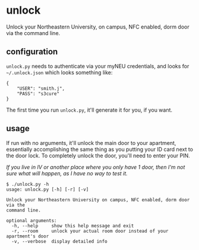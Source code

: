 # unlock

Unlock your Northeastern University, on campus, NFC enabled, dorm door via the
command line.

## configuration

`unlock.py` needs to authenticate via your myNEU credentials, and looks for
`~/.unlock.json` which looks something like:

```
{
    "USER": "smith.j",
    "PASS": "s3cure"
}
```

The first time you run `unlock.py`, it'll generate it for you, if you want.

## usage

If run with no arguments, it'll unlock the main door to your apartment,
essentially accomplishing the same thing as you putting your ID card next to
the door lock. To completely unlock the door, you'll need to enter your PIN.

*If you live in IV or another place where you only have 1 door, then I'm not
sure what will happen, as I have no way to test it.*

```
$ ./unlock.py -h
usage: unlock.py [-h] [-r] [-v]

Unlock your Northeastern University on campus, NFC enabled, dorm door via the
command line.

optional arguments:
  -h, --help     show this help message and exit
  -r, --room     unlock your actual room door instead of your apartment's door
  -v, --verbose  display detailed info
```
